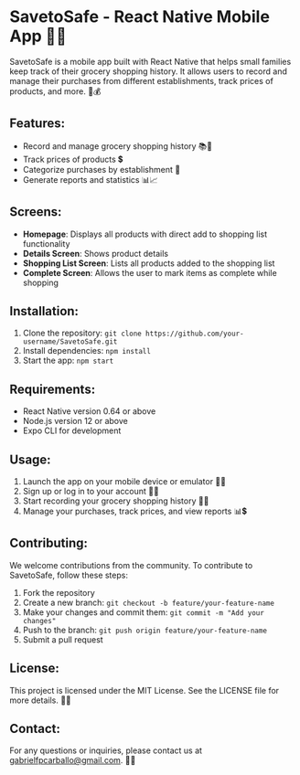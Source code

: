 # SavetoSafe - React Native Mobile App 🛒📱

SavetoSafe is a mobile app built with React Native that helps small families keep track of their grocery shopping history. It allows users to record and manage their purchases from different establishments, track prices of products, and more. 📝💰

## Features:
- Record and manage grocery shopping history 📚🛒
- Track prices of products 💲
- Categorize purchases by establishment 🏪
- Generate reports and statistics 📊📈

## Screens:
- **Homepage**: Displays all products with direct add to shopping list functionality
- **Details Screen**: Shows product details
- **Shopping List Screen**: Lists all products added to the shopping list
- **Complete Screen**: Allows the user to mark items as complete while shopping

## Installation:
1. Clone the repository: `git clone https://github.com/your-username/SavetoSafe.git`
2. Install dependencies: `npm install`
3. Start the app: `npm start`

## Requirements:
- React Native version 0.64 or above
- Node.js version 12 or above
- Expo CLI for development

## Usage:
1. Launch the app on your mobile device or emulator 🚀📱
2. Sign up or log in to your account 🔐🔑
3. Start recording your grocery shopping history 📝🛒
4. Manage your purchases, track prices, and view reports 📊💲

## Contributing:
We welcome contributions from the community. To contribute to SavetoSafe, follow these steps:
1. Fork the repository
2. Create a new branch: `git checkout -b feature/your-feature-name`
3. Make your changes and commit them: `git commit -m "Add your changes"`
4. Push to the branch: `git push origin feature/your-feature-name`
5. Submit a pull request

## License:
This project is licensed under the MIT License. See the LICENSE file for more details. 📄📜

## Contact:
For any questions or inquiries, please contact us at gabrielfpcarballo@gmail.com. 📧📞
